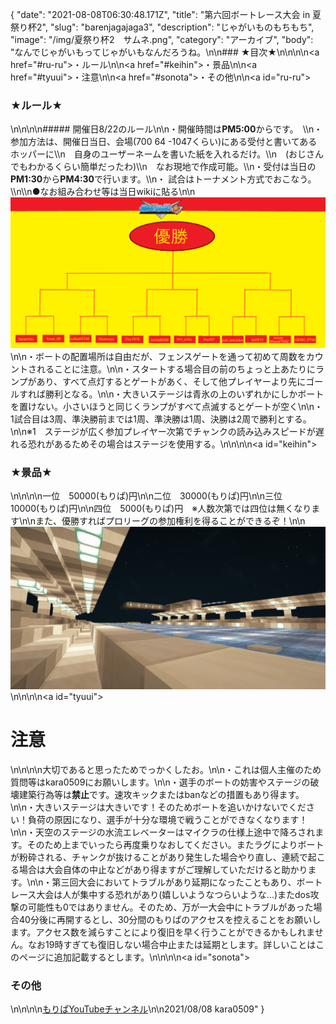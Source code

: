 {
  "date": "2021-08-08T06:30:48.171Z",
  "title": "第六回ボートレース大会 in 夏祭り杯2",
  "slug": "barenjagajaga3",
  "description": "じゃがいものもちもち",
  "image": "/img/夏祭り杯2　サムネ.png",
  "category": "アーカイブ",
  "body": "なんでじゃがいもってじゃがいもなんだろうね。\n\n### ★目次★\n\n<!--StartFragment-->\n\n<a href=\"#ru-ru\">・ルール</a>\n\n<a href=\"#keihin\">・景品</a>\n\n<a href=\"#tyuui\">・注意</a>\n\n<a href=\"#sonota\">・その他</a>\n\n<a id=\"ru-ru\"><h3>★ルール★</h3></a>\n\n<!--EndFragment-->\n\n##### 開催日8/22のルール\n\n・開催時間は**PM5:00**からです。　\\\n・参加方法は、開催日当日、会場(700 64 -1047くらい)にある受付と書いてあるホッパーに\\\n　自身のユーザーネームを書いた紙を入れるだけ。\\\n　(おじさんでもわかるくらい簡単だったわ)\\\n　なお現地で作成可能。\\\n・受付は当日の**PM1:30**から**PM4:30**で行います。\\\n・ 試合はトーナメント方式でおこなう。\\\n\\\n●なお組み合わせ等は当日wikiに貼る\n\n![](/img/第六回ボートレース対戦表-.png)\n\n・ボートの配置場所は自由だが、フェンスゲートを通って初めて周数をカウントされることに注意。\n\n・スタートする場合目の前のちょっと上あたりにランプがあり、すべて点灯するとゲートがあく、そして他プレイヤーより先にゴールすれば勝利となる。\n\n・大きいステージは青氷の上のいずれかにしかボートを置けない。小さいほうと同じくランプがすべて点滅するとゲートが空く\n\n・1試合目は3周、準決勝前までは1周、準決勝は1周、決勝は2周で勝利とする。\n\n※1　ステージが広く参加プレイヤー次第でチャンクの読み込みスピードが遅れる恐れがあるためその場合はステージを使用する。\n\n<!--StartFragment-->\n\n<a id=\"keihin\"><h3>★景品★</h3></a>\n\n<!--EndFragment-->\n\n一位　50000(もりぱ)円\n\n二位　30000(もりぱ)円\n\n三位　10000(もりぱ)円\n\n四位　5000(もりぱ)円　※人数次第では四位は無くなります\n\nまた、優勝すればプロリーグの参加権利を得ることができるぞ！\n\n![](/img/2021-07-18_15.25.15.png)\n\n<!--StartFragment-->\n\n<a id=\"tyuui\"><h1>**注意**</h1></a>\n\n<!--EndFragment-->\n\n大切であると思ったためでっかくしたお。\n\n・これは個人主催のため質問等はkara0509にお願いします。\n\n・選手のボートの妨害やステージの破壊建築行為等は**禁止**です。速攻キックまたはbanなどの措置もあり得ます。\n\n・大きいステージは大きいです！そのためボートを追いかけないでください！負荷の原因になり、選手が十分な環境で戦うことができなくなります！\n\n・天空のステージの水流エレベーターはマイクラの仕様上途中で降ろされます。そのため上までいったら再度乗りなおしてください。またラグによりボートが粉砕される、チャンクが抜けることがあり発生した場合やり直し、連続で起こる場合は大会自体の中止などがあり得ますがご理解していただけると助かります。\n\n・第三回大会においてトラブルがあり延期になったこともあり、ボートレース大会は人が集中する恐れがあり(嬉しいようなつらいような...)またdos攻撃の可能性も0ではありません。そのため、万が一大会中にトラブルがあった場合40分後に再開するとし、30分間のもりぱのアクセスを控えることをお願いします。アクセス数を減らすことにより復旧を早く行うことができるかもしれません。なお19時すぎても復旧しない場合中止または延期とします。詳しいことはこのページに追加記載するとします。\n\n<!--StartFragment-->\n\n<a id=\"sonota\"><h3>その他</h3></a>\n\n<!--EndFragment-->\n\n[もりぱYouTubeチャンネル](https://www.youtube.com/channel/UC5huN7nu_9RJKB-rPk8Z0hQ)\n\n2021/08/08 kara0509"
}